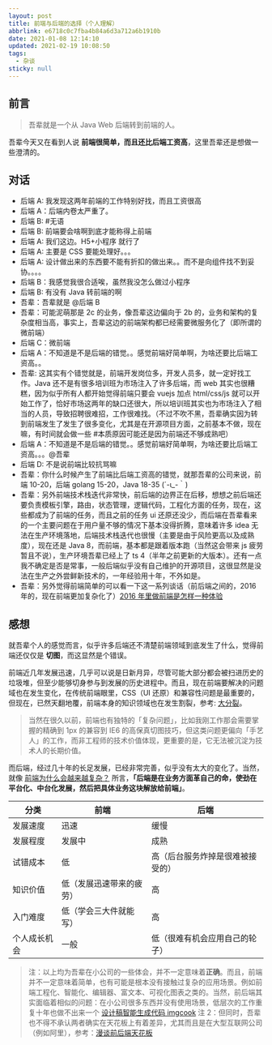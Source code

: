 ```yaml
---
layout: post
title: 前端与后端的选择（个人理解）
abbrlink: e6718c0c7fba4b84a6d3a712a6b1910b
date: 2021-01-08 12:14:10
updated: 2021-02-19 10:08:50
tags:
  - 杂谈
sticky: null
---
```


## 前言

> 吾辈就是一个从 Java Web 后端转到前端的人。

吾辈今天又在看到人说 **前端很简单，而且还比后端工资高**，这里吾辈还是想做一些澄清的。

## 对话

- 后端 A: 我发现这两年前端的工作特别好找，而且工资很高
- 后端 A：后端内卷太严重了。
- 后端 B: #无语
- 后端 B: 前端要会啥啊到底才能称得上前端
- 后端 A: 我们这边。H5+小程序 就行了
- 后端 A: 主要是 CSS 要能处理好。。。
- 后端 A: 设计做出来的东西要不能有折扣的做出来。。而不是向组件找不到妥协。。。。
- 后端 B：我感觉我很合适唉，虽然我没怎么做过小程序
- 后端 B: 有没有 Java 转前端的啊
- 吾辈：吾辈就是 @后端 B
- 吾辈：可能泥萌那是 2c 的业务，像吾辈这边偏向于 2b 的，业务和架构的复杂度相当高，事实上，吾辈这边的前端架构都已经需要微服务化了（即所谓的微前端）
- 后端 C：微前端
- 后端 A：不知道是不是后端的错觉。。感觉前端好简单啊，为啥还要比后端工资高。。
- 吾辈: 这其实有个错觉就是，前端开发岗位多，开发人员多，就一定好找工作。Java 还不是有很多培训班为市场注入了许多后端，而 web 其实也很糟糕，因为似乎所有人都开始觉得前端只要会 vuejs 加点 html/css/js 就可以开始工作了，恰好市场这两年的缺口还很大，所以培训班其实也为市场注入了相当的人员，导致招聘很难招，工作很难找。（不过不吹不黑，吾辈确实因为转到前端发生了发生了很多变化，尤其是在开源项目方面，之前基本不做，现在嘛，有时间就会做一些 #本质原因可能还是因为前端还不够成熟吧）
- 后端 A：不知道是不是后端的错觉。。感觉前端好简单啊，为啥还要比后端工资高。。。@吾辈
- 后端 D: 不是说前端比较抗骂嘛
- 吾辈：你什么时候产生了前端比后端工资高的错觉，就那吾辈的公司来说，前端 10-20，后端 golang 15-20，Java 18-35 (´-ι\_-｀)
- 吾辈：另外前端技术栈迭代非常快，前后端的边界正在后移，想想之前后端还要负责模板引擎，路由，状态管理，逻辑代码，工程化方面的任务，现在，这些都成为了前端的任务，而且之前的任务 ui 还原还没少，而后端在吾辈看来的一个主要问题在于用户量不够的情况下基本没得折腾，意味着许多 idea 无法在生产环境落地，后端技术栈迭代也很慢（主要是由于风险更高以及成熟度），现在还是 Java 8，而前端，基本都是跟着版本跑（当然这会带来 js 疲劳暂且不说），生产环境吾辈已经上了 ts 4（半年之前更新的大版本）。还有一点我不确定是否是常事，一般后端似乎没有自己维护的开源项目，这很显然是没法在生产之外尝鲜新技术的，一年经验用十年，不外如是。
- 吾辈：另外觉得前端简单的可以看一下这一系列谈话（前后端之间的，2016 年的，现在前端更加复杂化了）[2016 年里做前端是怎样一种体验
  ](/p/9970e725452b49e496324842a7e283dd)

## 感想

就吾辈个人的感觉而言，似乎许多后端还不清楚前端领域到底发生了什么，觉得前端还仅仅是 **切图**，而这显然是个错误。

前端近几年发展迅速，几乎可以说是日新月异，尽管可能大部分都会被扫进历史的垃圾堆，但至少能够切身参与到发展的历史进程中。而且，现在前端要解决的问题域也在发生变化，在传统前端眼里，CSS（UI 还原）和兼容性问题是最重要的，但现在，已然天翻地覆，前端本身的知识领域也在发生割裂，参考: [大分裂](https://css-tricks.com/the-great-divide/)。

> 当然在很久以前，前端也有独特的「复杂问题」，比如我刚工作那会需要掌握的精确到 1px 的兼容到 IE6 的高保真切图技巧，但这类问题更偏向「手艺人」的工作，而非工程师的技术价值体现，更重要的是，它无法被沉淀为技术人的长期价值。

而后端，经过几十年的长足发展，已经非常完善，似乎没有太大的变化了。当然，就像 [前端为什么会越来越复杂？](https://www.zhihu.com/question/375448022) 所言，**「后端是在业务方面革自己的命，使劲在平台化、中台化发展，然后把具体业务这块解放给前端」**。

| 分类         | 前端                     | 后端                             |
| ------------ | ------------------------ | -------------------------------- |
| 发展速度     | 迅速                     | 缓慢                             |
| 发展程度     | 发展中                   | 成熟                             |
| 试错成本     | 低                       | 高（后台服务炸掉是很难被接受的） |
| 知识价值     | 低（发展迅速带来的疲劳） | 高                               |
| 入门难度     | 低（学会三大件就能写）   | 高                               |
| 个人成长机会 | 一般                     | 低（很难有机会应用自己的轮子）   |

> 注：以上均为吾辈在小公司的一些体会，并不一定意味着**正确**。而且，前端并不一定意味着简单，也有可能是根本没有接触过复杂的应用场景。例如前端工程化、智能化、编辑器、富文本、可视化图表之类的。当然，前后端其实面临着相似的问题：在小公司很多东西并没有使用场景，低层次的工作重复十年也做不出来一个 [设计稿智能生成代码 imgcook](https://juejin.cn/post/6924591257452806152/)
> 注 2：但同时，吾辈也不得不承认两者确实在天花板上有着差异，尤其而且是在大型互联网公司（例如阿里），参考：[漫谈前后端天花板](https://blog.alswl.com/2019/07/frontend-backend-ceiling/)
